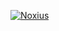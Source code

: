 
[![Noxius](https://discordapp.com/api/guilds/1090911534013755442/widget.png?style=banner2)](https://discord.gg/e5nkYEKkQc)

